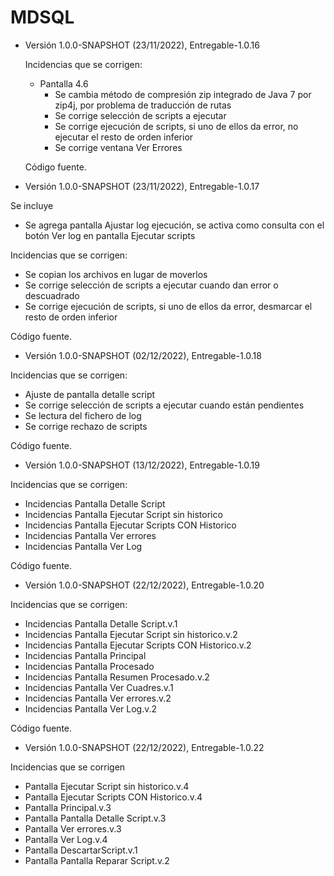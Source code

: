 # MDSQL

- Versión 1.0.0-SNAPSHOT (23/11/2022), Entregable-1.0.16

  Incidencias que se corrigen: 
  
  - Pantalla 4.6
  	- Se cambia método de compresión zip integrado de Java 7 por zip4j, por problema de traducción de rutas
  	- Se corrige selección de scripts a ejecutar
  	- Se corrige ejecución de scripts, si uno de ellos da error, no ejecutar el resto de orden inferior
  	- Se corrige ventana Ver Errores
  
  Código fuente.
  
 - Versión 1.0.0-SNAPSHOT (23/11/2022), Entregable-1.0.17
 
  Se incluye
  
  - Se agrega pantalla Ajustar log ejecución, se activa como consulta con el botón Ver log en pantalla Ejecutar scripts

  Incidencias que se corrigen: 
  
  - Se copian los archivos en lugar de moverlos
  - Se corrige selección de scripts a ejecutar cuando dan error o descuadrado
  - Se corrige ejecución de scripts, si uno de ellos da error, desmarcar el resto de orden inferior
  
  Código fuente.
  
 - Versión 1.0.0-SNAPSHOT (02/12/2022), Entregable-1.0.18

  Incidencias que se corrigen: 
  
  - Ajuste de pantalla detalle script
  - Se corrige selección de scripts a ejecutar cuando están pendientes
  - Se lectura del fichero de log
  - Se corrige rechazo de scripts
  
  Código fuente.
  
 - Versión 1.0.0-SNAPSHOT (13/12/2022), Entregable-1.0.19

  Incidencias que se corrigen: 
  
  - Incidencias Pantalla Detalle Script
  - Incidencias Pantalla Ejecutar Script sin historico
  - Incidencias Pantalla Ejecutar Scripts CON Historico
  - Incidencias Pantalla Ver errores
  - Incidencias Pantalla Ver Log
  
  Código fuente.
  
  - Versión 1.0.0-SNAPSHOT (22/12/2022), Entregable-1.0.20

  Incidencias que se corrigen: 
  
  - Incidencias Pantalla Detalle Script.v.1
  - Incidencias Pantalla Ejecutar Script sin historico.v.2
  - Incidencias Pantalla Ejecutar Scripts CON Historico.v.2
  - Incidencias Pantalla Principal
  - Incidencias Pantalla Procesado
  - Incidencias Pantalla Resumen Procesado.v.2
  - Incidencias Pantalla Ver Cuadres.v.1
  - Incidencias Pantalla Ver errores.v.2
  - Incidencias Pantalla Ver Log.v.2
  
  
  Código fuente.
  
  - Versión 1.0.0-SNAPSHOT (22/12/2022), Entregable-1.0.22
 
  Incidencias que se corrigen
 
  - Pantalla Ejecutar Script sin historico.v.4
  - Pantalla Ejecutar Scripts CON Historico.v.4
  - Pantalla Principal.v.3
  - Pantalla Pantalla Detalle Script.v.3
  - Pantalla Ver errores.v.3
  - Pantalla Ver Log.v.4
  - Pantalla DescartarScript.v.1
  - Pantalla Pantalla Reparar Script.v.2
  
  
  
       
       
 
  
       
